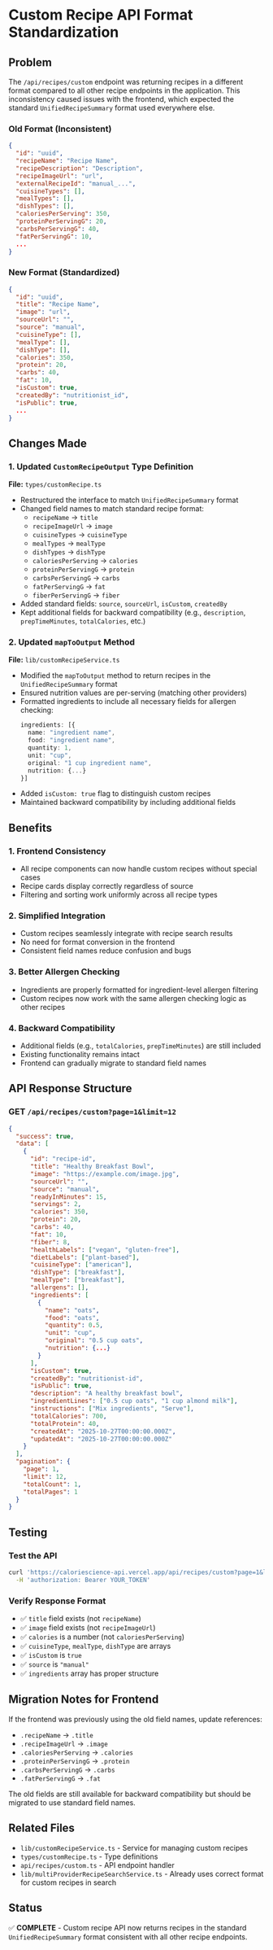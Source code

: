# Custom Recipe API Format Standardization

## Problem
The `/api/recipes/custom` endpoint was returning recipes in a different format compared to all other recipe endpoints in the application. This inconsistency caused issues with the frontend, which expected the standard `UnifiedRecipeSummary` format used everywhere else.

### Old Format (Inconsistent)
```json
{
  "id": "uuid",
  "recipeName": "Recipe Name",
  "recipeDescription": "Description",
  "recipeImageUrl": "url",
  "externalRecipeId": "manual_...",
  "cuisineTypes": [],
  "mealTypes": [],
  "dishTypes": [],
  "caloriesPerServing": 350,
  "proteinPerServingG": 20,
  "carbsPerServingG": 40,
  "fatPerServingG": 10,
  ...
}
```

### New Format (Standardized)
```json
{
  "id": "uuid",
  "title": "Recipe Name",
  "image": "url",
  "sourceUrl": "",
  "source": "manual",
  "cuisineType": [],
  "mealType": [],
  "dishType": [],
  "calories": 350,
  "protein": 20,
  "carbs": 40,
  "fat": 10,
  "isCustom": true,
  "createdBy": "nutritionist_id",
  "isPublic": true,
  ...
}
```

## Changes Made

### 1. Updated `CustomRecipeOutput` Type Definition
**File:** `types/customRecipe.ts`

- Restructured the interface to match `UnifiedRecipeSummary` format
- Changed field names to match standard recipe format:
  - `recipeName` → `title`
  - `recipeImageUrl` → `image`
  - `cuisineTypes` → `cuisineType`
  - `mealTypes` → `mealType`
  - `dishTypes` → `dishType`
  - `caloriesPerServing` → `calories`
  - `proteinPerServingG` → `protein`
  - `carbsPerServingG` → `carbs`
  - `fatPerServingG` → `fat`
  - `fiberPerServingG` → `fiber`
- Added standard fields: `source`, `sourceUrl`, `isCustom`, `createdBy`
- Kept additional fields for backward compatibility (e.g., `description`, `prepTimeMinutes`, `totalCalories`, etc.)

### 2. Updated `mapToOutput` Method
**File:** `lib/customRecipeService.ts`

- Modified the `mapToOutput` method to return recipes in the `UnifiedRecipeSummary` format
- Ensured nutrition values are per-serving (matching other providers)
- Formatted ingredients to include all necessary fields for allergen checking:
  ```typescript
  ingredients: [{
    name: "ingredient name",
    food: "ingredient name",
    quantity: 1,
    unit: "cup",
    original: "1 cup ingredient name",
    nutrition: {...}
  }]
  ```
- Added `isCustom: true` flag to distinguish custom recipes
- Maintained backward compatibility by including additional fields

## Benefits

### 1. **Frontend Consistency**
- All recipe components can now handle custom recipes without special cases
- Recipe cards display correctly regardless of source
- Filtering and sorting work uniformly across all recipe types

### 2. **Simplified Integration**
- Custom recipes seamlessly integrate with recipe search results
- No need for format conversion in the frontend
- Consistent field names reduce confusion and bugs

### 3. **Better Allergen Checking**
- Ingredients are properly formatted for ingredient-level allergen filtering
- Custom recipes now work with the same allergen checking logic as other recipes

### 4. **Backward Compatibility**
- Additional fields (e.g., `totalCalories`, `prepTimeMinutes`) are still included
- Existing functionality remains intact
- Frontend can gradually migrate to standard field names

## API Response Structure

### GET `/api/recipes/custom?page=1&limit=12`

```json
{
  "success": true,
  "data": [
    {
      "id": "recipe-id",
      "title": "Healthy Breakfast Bowl",
      "image": "https://example.com/image.jpg",
      "sourceUrl": "",
      "source": "manual",
      "readyInMinutes": 15,
      "servings": 2,
      "calories": 350,
      "protein": 20,
      "carbs": 40,
      "fat": 10,
      "fiber": 8,
      "healthLabels": ["vegan", "gluten-free"],
      "dietLabels": ["plant-based"],
      "cuisineType": ["american"],
      "dishType": ["breakfast"],
      "mealType": ["breakfast"],
      "allergens": [],
      "ingredients": [
        {
          "name": "oats",
          "food": "oats",
          "quantity": 0.5,
          "unit": "cup",
          "original": "0.5 cup oats",
          "nutrition": {...}
        }
      ],
      "isCustom": true,
      "createdBy": "nutritionist-id",
      "isPublic": true,
      "description": "A healthy breakfast bowl",
      "ingredientLines": ["0.5 cup oats", "1 cup almond milk"],
      "instructions": ["Mix ingredients", "Serve"],
      "totalCalories": 700,
      "totalProtein": 40,
      "createdAt": "2025-10-27T00:00:00.000Z",
      "updatedAt": "2025-10-27T00:00:00.000Z"
    }
  ],
  "pagination": {
    "page": 1,
    "limit": 12,
    "totalCount": 1,
    "totalPages": 1
  }
}
```

## Testing

### Test the API
```bash
curl 'https://caloriescience-api.vercel.app/api/recipes/custom?page=1&limit=12' \
  -H 'authorization: Bearer YOUR_TOKEN'
```

### Verify Response Format
- ✅ `title` field exists (not `recipeName`)
- ✅ `image` field exists (not `recipeImageUrl`)
- ✅ `calories` is a number (not `caloriesPerServing`)
- ✅ `cuisineType`, `mealType`, `dishType` are arrays
- ✅ `isCustom` is `true`
- ✅ `source` is `"manual"`
- ✅ `ingredients` array has proper structure

## Migration Notes for Frontend

If the frontend was previously using the old field names, update references:
- `.recipeName` → `.title`
- `.recipeImageUrl` → `.image`
- `.caloriesPerServing` → `.calories`
- `.proteinPerServingG` → `.protein`
- `.carbsPerServingG` → `.carbs`
- `.fatPerServingG` → `.fat`

The old fields are still available for backward compatibility but should be migrated to use standard field names.

## Related Files
- `lib/customRecipeService.ts` - Service for managing custom recipes
- `types/customRecipe.ts` - Type definitions
- `api/recipes/custom.ts` - API endpoint handler
- `lib/multiProviderRecipeSearchService.ts` - Already uses correct format for custom recipes in search

## Status
✅ **COMPLETE** - Custom recipe API now returns recipes in the standard `UnifiedRecipeSummary` format consistent with all other recipe endpoints.

